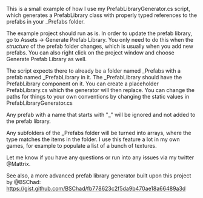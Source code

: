 This is a small example of how I use my PrefabLibraryGenerator.cs script, which generates a PrefabLibrary class with properly typed references to the prefabs in your _Prefabs folder. 

The example project should run as is. In order to update the prefab library, go to Assets -> Generate Prefab Library. You only need to do this when the *structure* of the prefab folder changes, which is usually when you add new prefabs. You can also right click on the project window and choose Generate Prefab Library as well.

The script expects there to already be a folder named _Prefabs with a prefab named _PrefabLibrary in it. The _PrefabLibrary should have the PrefabLibrary component on it. You can create a placeholder PrefabLibrary.cs which the generator will then replace. You can change the paths for things to your own conventions by changing the static values in PrefabLibraryGenerator.cs

Any prefab with a name that starts with "_" will be ignored and not added to the prefab library. 

Any subfolders of the _Prefabs folder will be turned into arrays, where the type matches the items in the folder. I use this feature a lot in my own games, for example to populate a list of a bunch of textures. 

Let me know if you have any questions or run into any issues via my twitter @Mattrix. 

See also, a more advanced prefab library generator built upon this project by @BSChad: https://gist.github.com/BSChad/fb778623c2f5da9b470ae18a66489a3d
